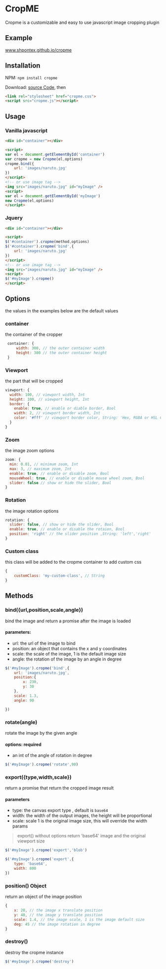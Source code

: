 # CropME
Cropme is a customizable and easy to use javascript image cropping plugin
## Example
www.shpontex.github.io/cropme
## Installation
NPM: `npm install cropme`

Download: [source Code](https://github.com/shpontex/cropme/archive/master.zip), then
```html
<link rel="stylesheet" href="cropme.css">
<script src="cropme.js"></script>
```
## Usage
### Vanilla javascript
```html
<div id="container"></div>

<script>
var el = document.getElementById('container')
var cropme = new Cropme(el,options)
cropme.bind({
    url: 'images/naruto.jpg'
})
</script>
<!-- or use image tag -->
<img src="images/naruto.jpg" id="myImage" />
<script>
var el = document.getElementById('myImage')
new Cropme(el,options)
</script>
```

### Jquery
```html
<div id="container"></div>

<script>
$('#container').cropme(method,options)
$('#container').cropme('bind',{
    url: 'images/naruto.jpg'
})
</script>
<!-- or use image tag -->
<img src="images/naruto.jpg" id="myImage" />
<script>
$('#myImage').cropme()
</script>
```
## Options
the values in the examples below are the default values
### container
the container of the cropper
```js
 container: {
     width: 300, // the outer container width
     height: 300 // the outer container height
 }
```
### Viewport
the part that will be cropped
```js
viewport: {
  width: 100, // viewport width, Int
  height: 100, // viewport height, Int
  border: {
    enable: true, // enable or diable border, Bool
    width: 2, // viewport border width, Int
    color: '#fff' // viewport border color, String: 'Hex, RGBA or HSL Code'
  }
}
```
### Zoom
the image zoom options
```js
zoom: {
  min: 0.01, // minimum zoom, Int
  max: 3, // maximum zoom, Int
  enable: true, // enable or disable zoom, Bool
  mouseWheel: true, // enable or disable mouse wheel zoom, Bool
  slider: false // show or hide the slider, Bool
}
```
### Rotation
the image rotation options
```js
rotation: {
  slider: false, // show or hide the slider, Bool
  enable: true, // enable or disable the rotaion, Bool
  position: 'right' // the slider position ,String: 'left','right'
}
```
### Custom class
this class will be added to the cropme container to add custom css
```js
{
    customClass: 'my-custom-class', // String
}
```

## Methods

### bind({url,position,scale,angle})
bind the image and return a promise after the image is loaded
#### parameters:
* url: the url of the image to bind
* position: an object that contains the x and y coordinates
* scale: the scale of the image, 1 is the default image size
* angle: the rotation of the image by an angle in degree
```js
$('#myImage').cropme('bind',{
    url: 'images/naruto.jpg',
    position:{
        x: 230,
        y: 30
    },
    scale: 1.3,
    angle: 90

})
```
### rotate(angle)
rotate the image by the given angle
#### options: required
* an int of the angle of rotation in degree
```js
$('#myImage').cropme('rotate',90)
```
### export({type,width,scale})
return a promise that return the cropped image result
#### parameters
* type: the canvas export type , default is `base64`
* width: the width of the output images, the height will be proportional
* scale: scale 1 is the original image size, this will override the width params  
> export() without options return 'base64' image and the original viewport size
```js
$('#myImage').cropme('export','blob')

$('#myImage').cropme('export',{
    type: 'base64',
    width: 800
})
```

### position() Object
return an object of the image position
```js
{
    x: 20, // the image x translate position
    y: 40, // the image y translate position
    scale: 1.4, // the image scale, 1 is the image default size
    deg: 45 // the image rotation in degree
}
```
### destroy()
destroy the cropme instance
```js
$('#myImage').cropme('destroy')
```